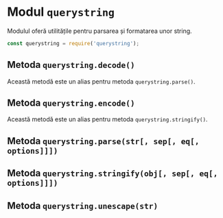 # Modul `querystring`

Modulul oferă utilitățile pentru parsarea și formatarea unor string.

```javascript
const querystring = require('querystring');
```

## Metoda `querystring.decode()`

Această metodă este un alias pentru metoda `querystring.parse()`.

## Metoda `querystring.encode()`

Această metodă este un alias pentru metoda `querystring.stringify()`.

## Metoda `querystring.parse(str[, sep[, eq[, options]]])`

## Metoda `querystring.stringify(obj[, sep[, eq[, options]]])`

## Metoda `querystring.unescape(str)`
